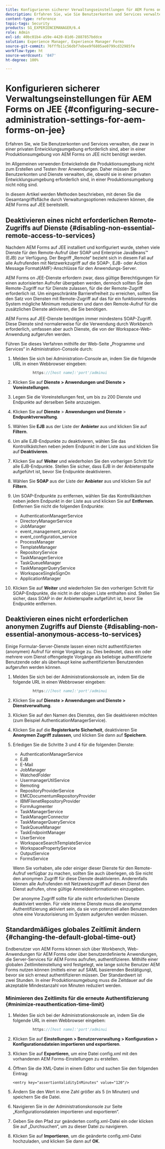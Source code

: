 ```yaml
---
title: Konfigurieren sicherer Verwaltungseinstellungen für AEM Forms on JEE
description: Erfahren Sie, wie Sie Benutzerkonten und Services verwalten, die zwar in einer privaten Entwicklungsumgebung erforderlich sind, aber in einer Produktionsumgebung von AEM Forms on JEE nicht benötigt werden.
content-type: reference
topic-tags: Security
products: SG_EXPERIENCEMANAGER/6.4
role: Admin
exl-id: 40bc01b4-a59e-4420-81d6-2887857bddce
solution: Experience Manager, Experience Manager Forms
source-git-commit: 76fffb11c56dbf7ebee9f6805ae0799cd32985fe
workflow-type: ht
source-wordcount: '847'
ht-degree: 100%

---
```


# Konfigurieren sicherer Verwaltungseinstellungen für AEM Forms on JEE {#configuring-secure-administration-settings-for-aem-forms-on-jee}

Erfahren Sie, wie Sie Benutzerkonten und Services verwalten, die zwar in einer privaten Entwicklungsumgebung erforderlich sind, aber in einer Produktionsumgebung von AEM Forms on JEE nicht benötigt werden.

Im Allgemeinen verwenden Entwickelnde die Produktionsumgebung nicht zum Erstellen und Testen ihrer Anwendungen. Daher müssen Sie Benutzerkonten und Dienste verwalten, die, obwohl sie in einer privaten Entwicklungsumgebung erforderlich sind, in einer Produktionsumgebung nicht nötig sind.

In diesem Artikel werden Methoden beschrieben, mit denen Sie die Gesamtangriffsfläche durch Verwaltungsoptionen reduzieren können, die AEM Forms auf JEE bereitstellt.

## Deaktivieren eines nicht erforderlichen Remote-Zugriffs auf Dienste {#disabling-non-essential-remote-access-to-services}

Nachdem AEM Forms auf JEE installiert und konfiguriert wurde, stehen viele Dienste für den Remote-Aufruf über SOAP und Enterprise JavaBeans™ (EJB) zur Verfügung. Der Begriff „Remote“ bezieht sich in diesem Fall auf alle Aufrufenden mit Netzwerkzugriff auf die SOAP-, EJB- oder Action Message Format(AMF)-Anschlüsse für den Anwendungs-Server.

AEM Forms on JEE-Dienste erfordern zwar, dass gültige Berechtigungen für einen autorisierten Aufrufer übergeben werden, dennoch sollten Sie den Remote-Zugriff nur für Dienste zulassen, für die der Remote-Zugriff erforderlich ist. Um eingeschränkte Barrierefreiheit zu erreichen, sollten Sie den Satz von Diensten mit Remote-Zugriff auf das für ein funktionierendes System mögliche Minimum reduzieren und dann den Remote-Aufruf für die zusätzlichen Dienste aktivieren, die Sie benötigen.

AEM Forms auf JEE-Dienste benötigen immer mindestens SOAP-Zugriff. Diese Dienste sind normalerweise für die Verwendung durch Workbench erforderlich, umfassen aber auch Dienste, die von der Workspace-Web-Anwendung aufgerufen werden.

Führen Sie dieses Verfahren mithilfe der Web-Seite „Programme und Services“ in Administration-Console durch:

1. Melden Sie sich bei Administration-Console an, indem Sie die folgende URL in einen Webbrowser eingeben:

   ```java
            https://[host name]:'port'/adminui
   ```

1. Klicken Sie auf **Dienste > Anwendungen und Dienste > Voreinstellungen**.
1. Legen Sie die Voreinstellungen fest, um bis zu 200 Dienste und Endpunkte auf derselben Seite anzuzeigen.
1. Klicken Sie auf **Dienste** > **Anwendungen und Dienste** > **Endpunktverwaltung**.
1. Wählen Sie **EJB** aus der Liste der **Anbieter** aus und klicken Sie auf **Filtern**.
1. Um alle EJB-Endpunkte zu deaktivieren, wählen Sie das Kontrollkästchen neben jedem Endpunkt in der Liste aus und klicken Sie auf **Deaktivieren**.
1. Klicken Sie auf **Weiter** und wiederholen Sie den vorherigen Schritt für alle EJB-Endpunkte. Stellen Sie sicher, dass EJB in der Anbieterspalte aufgeführt ist, bevor Sie Endpunkte deaktivieren.
1. Wählen Sie **SOAP** aus der Liste der **Anbieter** aus und klicken Sie auf **Filtern**.
1. Um SOAP-Endpunkte zu entfernen, wählen Sie das Kontrollkästchen neben jedem Endpunkt in der Liste aus und klicken Sie auf **Entfernen**. Entfernen Sie nicht die folgenden Endpunkte:

   * AuthenticationManagerService
   * DirectoryManagerService
   * JobManager
   * event_management_service
   * event_configuration_service
   * ProcessManager
   * TemplateManager
   * RepositoryService
   * TaskManagerService
   * TaskQueueManager
   * TaskManagerQueryService
   * WorkspaceSingleSignOn
   * ApplicationManager

1. Klicken Sie auf **Weiter** und wiederholen Sie den vorherigen Schritt für SOAP-Endpunkte, die nicht in der obigen Liste enthalten sind. Stellen Sie sicher, dass SOAP in der Anbieterspalte aufgeführt ist, bevor Sie Endpunkte entfernen.

## Deaktivieren eines nicht erforderlichen anonymen Zugriffs auf Dienste {#disabling-non-essential-anonymous-access-to-services}

Einige Formular-Server-Dienste lassen einen nicht authentifizierten (anonymen) Aufruf für einige Vorgänge zu. Dies bedeutet, dass ein oder mehrere vom Dienst offengelegte Vorgänge als beliebige authentifizierte Benutzende oder als überhaupt keine authentifizierten Benutzenden aufgerufen werden können.

1. Melden Sie sich bei der Administrationskonsole an, indem Sie die folgende URL in einen Webbrowser eingeben:

   ```java
            https://[host name]:'port'/adminui
   ```

1. Klicken Sie auf **Dienste > Anwendungen und Dienste > Dienstverwaltung**.
1. Klicken Sie auf den Namen des Dienstes, den Sie deaktivieren möchten (zum Beispiel AuthenticationManagerService).
1. Klicken Sie auf die **Registerkarte Sicherheit**, deaktivieren Sie **Anonymen Zugriff zulassen**, und klicken Sie dann auf **Speichern**.
1. Erledigen Sie die Schritte 3 und 4 für die folgenden Dienste:

   * AuthenticationManagerService
   * EJB
   * E-Mail
   * JobManager
   * WatchedFolder
   * UsermanagerUtilService
   * Remoting
   * RepositoryProviderService
   * EMCDocumentumRepositoryProvider
   * IBMFilenetRepositoryProvider
   * FormAugmenter
   * TaskManagerService
   * TaskManagerConnector
   * TaskManagerQueryService
   * TaskQueueManager
   * TaskEndpointManager
   * UserService
   * WorkspaceSearchTemplateService
   * WorkspacePropertyService
   * OutputService
   * FormsService

   Wenn Sie vorhaben, alle oder einiger dieser Dienste für den Remote-Aufruf verfügbar zu machen, sollten Sie auch überlegen, ob Sie nicht den anonymen Zugriff für diese Dienste deaktivieren. Anderenfalls können alle Aufrufenden mit Netzwerkzugriff auf diesen Dienst den Dienst aufrufen, ohne gültige Anmeldeinformationen einzugeben.

   Der anonyme Zugriff sollte für alle nicht erforderlichen Dienste deaktiviert werden. Für viele interne Dienste muss die anonyme Authentifizierung aktiviert sein, da sie von potenziell allen Benutzenden ohne eine Vorautorisierung im System aufgerufen werden müssen.

## Standardmäßiges globales Zeitlimit ändern  {#changing-the-default-global-time-out}

Endbenutzer von AEM Forms können sich über Workbench, Web-Anwendungen für AEM Forms oder über benutzerdefinierte Anwendungen, die Server-Services für AEM Forms aufrufen, authentifizieren. Mithilfe einer globalen Zeitlimiteinstellung wird festgelegt, wie lange solche Benutzer AEM Forms nutzen können (mittels einer auf SAML basierenden Bestätigung), bevor sie sich erneut authentifizieren müssen. Der Standardwert ist zwei Stunden. In einer Produktionsumgebung muss die Zeitdauer auf die akzeptable Mindestanzahl von Minuten reduziert werden.

### Minimieren des Zeitlimits für die erneute Authentifizierung {#minimize-reauthentication-time-limit}

1. Melden Sie sich bei der Administrationskonsole an, indem Sie die folgende URL in einen Webbrowser eingeben:

   ```java
            https://[host name]:'port'/adminui
   ```

1. Klicken Sie auf **Einstellungen > Benutzerverwaltung > Konfiguration > Konfigurationsdateien importieren und exportieren**.
1. Klicken Sie auf **Exportieren**, um eine Datei config.xml mit den vorhandenen AEM Forms-Einstellungen zu erstellen.
1. Öffnen Sie die XML-Datei in einem Editor und suchen Sie den folgenden Eintrag: 

   `<entry key="assertionValidityInMinutes" value="120"/>`

1. Ändern Sie den Wert in eine Zahl größer als 5 (in Minuten) und speichern Sie die Datei.
1. Navigieren Sie in der Administrationskonsole zur Seite „Konfigurationsdateien importieren und exportieren“.
1. Geben Sie den Pfad zur geänderten config.xml-Datei ein oder klicken Sie auf „Durchsuchen“, um zu dieser Datei zu navigieren.
1. Klicken Sie auf **Importieren**, um die geänderte config.xml-Datei hochzuladen, und klicken Sie dann auf **OK**.
